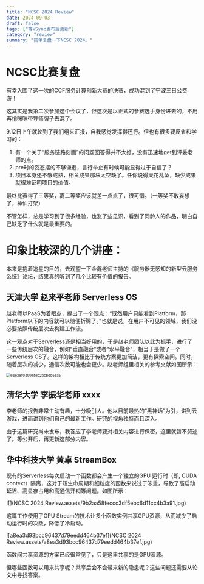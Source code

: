 ```yaml
---
title: "NCSC 2024 Review"
date: 2024-09-03
draft: false
tags: ["等VSync发布后更新"]
category: "review"
summary: "简单复盘一下NCSC 2024。"
---
```

# NCSC比赛复盘

有幸入围了这一次的CCF服务计算创新大赛的决赛，成功混到了宁波三日公费游！

这其实是我第二次参加这个会议了，但这次是以正式的参赛选手身份进去的，不用再悄咪咪带导师牌子去混了。

9.12日上午就轮到了我们组来汇报，自我感觉发挥得还行。但也有很多要反省和学习的：

1. 有一个关于“服务链路刻画”的问题回答得并不太好，没有迅速地get到评委老师的点。
2. pre时的姿态摆的不够谦逊，言行举止有时候可能显得过于自信了？
3. 项目本身还不够成熟，相关成果那块太空缺了。任你说得天花乱坠，缺少成果就很难证明项目的价值。

最终比赛得了三等奖，离二等奖应该就差一点点了，很可惜。（一等奖不敢妄想了，神仙打架）

不管怎样，总是学习到了很多经验，也涨了些见识，看到了同龄人的作品，明白自己缺乏了什么就是最重要的。

# 印象比较深的几个讲座：

本来是抱着追星的目的，去观望一下金鑫老师主持的《服务器无感知的新型云服务系统》论坛，结果真的听到了几个比较有价值的报告。

## 天津大学 赵来平老师 Serverless OS

赵老师以PaaS为着眼点，提出了一个观点：“既然用户只能看到Platform，那Platform以下的内容就可以随便折腾了。”也就是说，在用户不可见的领域，我们没必要按照传统层次去构建工作流。

这一观点对于Serverless还是相当好用的，于是赵老师团队以此为抓手，进行了一些传统层次的融合，例如“垂直融合”或者“水平融合”，相当于是做了一个Serverless OS了。这样的架构相比于传统方案更加简洁，更有探索空间。同时，随着层次的减少，通信次数可能也会更少。赵老师组里相关的参考文献如图所示：

<img src="NCSC 2024 Review.assets\66e28f949914eb2bcbdb5ea5-1726395420441-2.jpg" alt="66e28f949914eb2bcbdb5ea5" style="zoom:67%;" />

## 清华大学 李振华老师 xxxx

李老师的报告非常生动有趣，十分吸引人。他以目前最热的“黑神话”为引，讲到云游戏，进而讲到他们自己的最新工作。研究的视角独特而且深入。

由于这篇研究尚未发布，我答应了李老师要对相关内容进行保密，这里就暂不赘述了。等公开后，再更新这部分内容。



## 华中科技大学 黄卓 StreamBox

现有的Serverless每次启动一个函数都会产生一个独立的GPU 运行时（即, CUDA context）隔离，这对于短生命周期和细粒度的函数来说过于笨重，导致了高启动延迟、高显存占用和高通信开销等问题。如图所示：

![](NCSC 2024 Review.assets/9b2aa58feccc3df5ebc6d11cc4b3a91.jpg)

这篇工作使用了GPU Stream的技术让多个函数实例共享GPU资源，从而减少了启动运行时的次数，降低了冷启动。

![a8ea3d93bcc96437d79eedd464b37ef](NCSC 2024 Review.assets/a8ea3d93bcc96437d79eedd464b37ef.jpg)

函数间共享资源的方案已经很常见了，只是这里共享的是GPU资源。

但哪些函数可以用来共享呢？共享后会不会带来新的隐患呢？这些问题还需要从论文中寻找答案。
